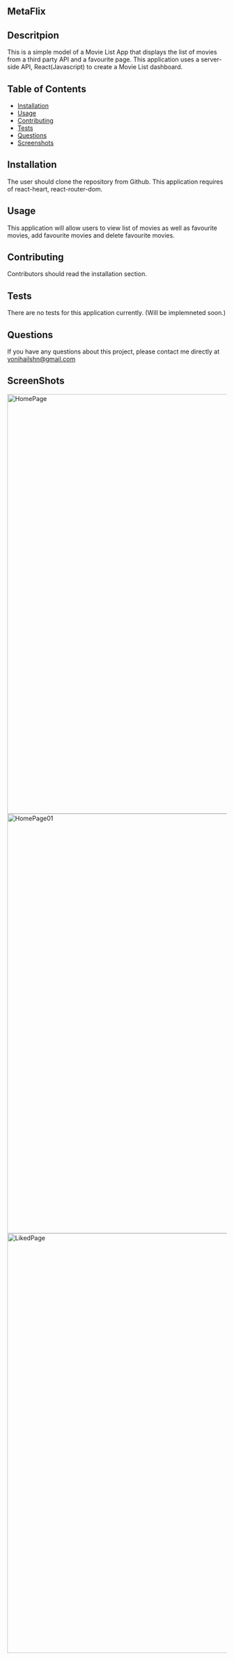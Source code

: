 ## MetaFlix

## Descritpion
This is a simple model of a Movie List App that displays the list of movies from a third party API and a favourite page. This application uses a server-side API, React(Javascript) to create a Movie List dashboard.

## Table of Contents
* [Installation](#installation)
* [Usage](#usage)
* [Contributing](#contributing)
* [Tests](#tests)
* [Questions](#questions)
* [Screenshots](#screenshots)

## Installation
The user should clone the repository from Github. This application requires of react-heart, react-router-dom.

## Usage
This application will allow users to view list of movies as well as favourite movies, add favourite movies and delete favourite movies.

## Contributing
Contributors should read the installation section.

## Tests
There are no tests for this application currently. (Will be implemneted soon.)

## Questions
If you have any questions about this project, please contact me directly at yonihailshn@gmail.com

## ScreenShots

<img width="961" alt="HomePage" src="https://user-images.githubusercontent.com/78513952/179241938-a4553aa1-3b1c-4cde-9371-e46a6c13a643.png">

<img width="961" alt="HomePage01" src="https://user-images.githubusercontent.com/78513952/179241992-fb99e2a6-fcfb-4828-a854-5d2c884bce07.png">

<img width="961" alt="LikedPage" src="https://user-images.githubusercontent.com/78513952/179242004-4ba574e2-a109-4774-919f-4fd46ddbb7f3.png">